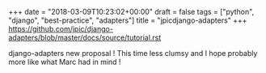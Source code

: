 +++
date = "2018-03-09T10:23:02+00:00"
draft = false
tags = ["python", "django", "best-practice", "adapters"]
title = "jpicdjango-adapters"
+++
https://github.com/jpic/django-adapters/blob/master/docs/source/tutorial.rst

django-adapters new proposal ! This time less clumsy and I hope probably more like what Marc had in mind !

